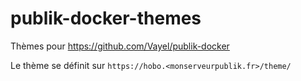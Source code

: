 # publik-docker-themes

Thèmes pour https://github.com/Vayel/publik-docker

Le thème se définit sur `https://hobo.<monserveurpublik.fr>/theme/`

